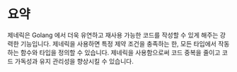 # 요약

제네릭은 Golang 에서 더욱 유연하고 재사용 가능한 코드를 작성할 수 있게 해주는 강력한 기능입니다. 제네릭을 사용하면 특정 제약 조건을 충족하는 한, 모든 타입에서 작동하는 함수와 타입을 정의할 수 있습니다. 제네릭을 사용함으로써 코드 중복을 줄이고 코드 가독성과 유지 관리성을 향상시킬 수 있습니다.
